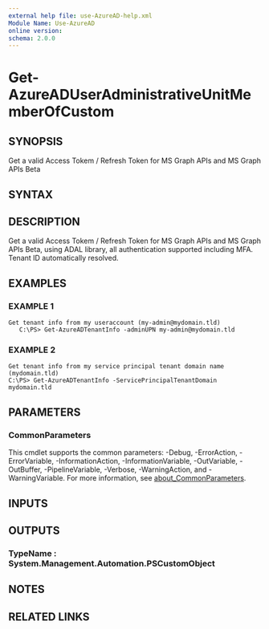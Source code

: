 ```yaml
---
external help file: use-AzureAD-help.xml
Module Name: Use-AzureAD
online version:
schema: 2.0.0
---
```


# Get-AzureADUserAdministrativeUnitMemberOfCustom

## SYNOPSIS
Get a valid Access Tokem / Refresh Token for MS Graph APIs and MS Graph APIs Beta

## SYNTAX

## DESCRIPTION
Get a valid Access Tokem / Refresh Token for MS Graph APIs and MS Graph APIs Beta, using ADAL library, all authentication supported including MFA.
Tenant ID automatically resolved.

## EXAMPLES

### EXAMPLE 1
```
Get tenant info from my useraccount (my-admin@mydomain.tld)
   C:\PS> Get-AzureADTenantInfo -adminUPN my-admin@mydomain.tld
```

### EXAMPLE 2
```
Get tenant info from my service principal tenant domain name (mydomain.tld)
C:\PS> Get-AzureADTenantInfo -ServicePrincipalTenantDomain mydomain.tld
```

## PARAMETERS

### CommonParameters
This cmdlet supports the common parameters: -Debug, -ErrorAction, -ErrorVariable, -InformationAction, -InformationVariable, -OutVariable, -OutBuffer, -PipelineVariable, -Verbose, -WarningAction, and -WarningVariable. For more information, see [about_CommonParameters](http://go.microsoft.com/fwlink/?LinkID=113216).

## INPUTS

## OUTPUTS

### TypeName : System.Management.Automation.PSCustomObject
## NOTES

## RELATED LINKS
